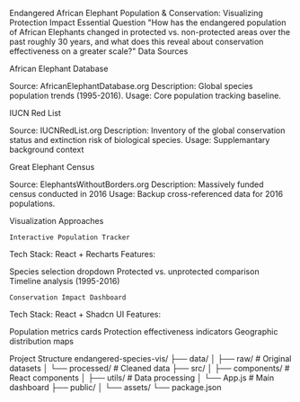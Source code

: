 Endangered African Elephant Population & Conservation: Visualizing Protection Impact
Essential Question
"How has the endangered population of African Elephants changed in protected vs. non-protected areas over the past roughly 30 years, and what does this reveal about conservation effectiveness on a greater scale?"
Data Sources

African Elephant Database

Source: AfricanElephantDatabase.org
Description: Global species population trends (1995-2016).
Usage: Core population tracking baseline.

IUCN Red List

Source: IUCNRedList.org
Description: Inventory of the global conservation status and extinction risk of biological species.
Usage: Supplemantary background context 

Great Elephant Census

Source: ElephantsWithoutBorders.org
Description: Massively funded census conducted in 2016
Usage: Backup cross-referenced data for 2016 populations.

Visualization Approaches

    Interactive Population Tracker

Tech Stack: React + Recharts
Features:

Species selection dropdown
Protected vs. unprotected comparison
Timeline analysis (1995-2016)

    Conservation Impact Dashboard

Tech Stack: React + Shadcn UI
Features:

Population metrics cards
Protection effectiveness indicators
Geographic distribution maps

Project Structure
endangered-species-vis/
├── data/
│ ├── raw/ # Original datasets
│ └── processed/ # Cleaned data
├── src/
│ ├── components/ # React components
│ ├── utils/ # Data processing
│ └── App.js # Main dashboard
├── public/
│ └── assets/
└── package.json
